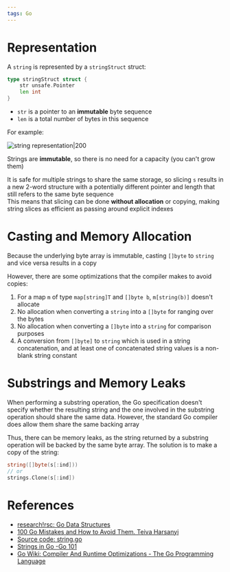 ```yaml
---
tags: Go
---
```


# Representation

A `string` is represented by a `stringStruct` struct:

```go
type stringStruct struct {
	str unsafe.Pointer
	len int
}
```

- `str` is a pointer to an **immutable** byte sequence
- `len` is a total number of bytes in this sequence

For example:

![string representation|200](string%20representation%20Go.png)

Strings are **immutable**, so there is no need for a capacity (you can't grow them)  

It is safe for multiple strings to share the same storage, so slicing `s` results in a new 2-word structure with a potentially different pointer and length that still refers to the same byte sequence  
This means that slicing can be done **without allocation** or copying, making string slices as efficient as passing around explicit indexes

# Casting and Memory Allocation

Because the underlying byte array is immutable, casting `[]byte` to `string` and vice versa results in a copy

However, there are some optimizations that the compiler makes to avoid copies:

1. For a map `m` of type `map[string]T` and `[]byte b`, `m[string(b)]` doesn't allocate
2. No allocation when converting a `string` into a `[]byte` for ranging over the bytes
3. No allocation when converting a `[]byte` into a `string` for comparison purposes
4. A conversion from `[]byte]` to `string` which is used in a string concatenation, and at least one of concatenated string values is a non-blank string constant

# Substrings and Memory Leaks

When performing a substring operation, the Go specification doesn't specify whether the resulting string and the one involved in the substring operation should share the same data. However, the standard Go compiler does allow them share the same backing array

Thus, there can be memory leaks, as the string returned by a substring operation will be backed by the same byte array. The solution is to make a copy of the string:

```go
string([]byte(s[:ind]))
// or
strings.Clone(s[:ind])
```

# References

- [research!rsc: Go Data Structures](https://research.swtch.com/godata)
- [100 Go Mistakes and How to Avoid Them. Teiva Harsanyi](References.md#100%20Go%20Mistakes%20and%20How%20to%20Avoid%20Them.%20Teiva%20Harsanyi)
- [Source code: string.go](https://github.com/golang/go/blob/master/src/runtime/string.go#L232)
- [Strings in Go -Go 101](https://go101.org/article/string.html)
- [Go Wiki: Compiler And Runtime Optimizations - The Go Programming Language](https://go.dev/wiki/CompilerOptimizations)
